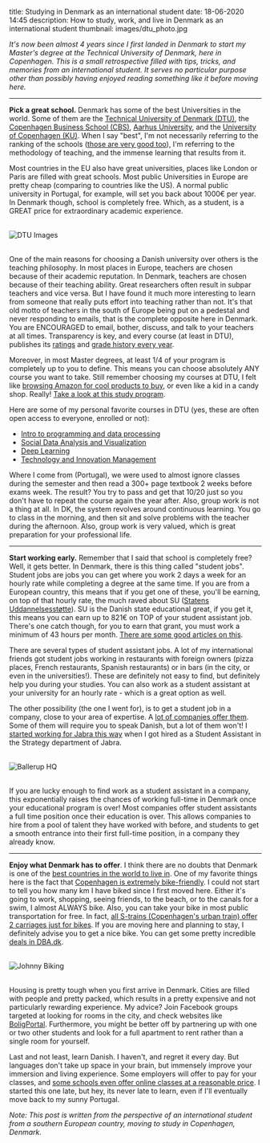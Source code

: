 title: Studying in Denmark as an international student
date: 18-06-2020 14:45
description: How to study, work, and live in Denmark as an international student
thumbnail: images/dtu_photo.jpg

*It's now been almost 4 years since I first landed in Denmark to start my Master's degree at the Technical University of Denmark, here in Copenhagen. This is a small retrospective filled with tips, tricks, and memories from an international student. It serves no particular purpose other than possibly having enjoyed reading something like it before moving here.*

***
**Pick a great school.** Denmark has some of the best Universities in the world. Some of them are the [Technical University of Denmark (DTU)](https://www.dtu.dk/), the [Copenhagen Business School (CBS)](https://cbs.dk), [Aarhus University](https://international.au.dk/), and the [University of Copenhagen (KU)](https://www.ku.dk/english/). When I say "best", I'm not necessarily referring to the ranking of the schools ([those are very good too](http://www.shanghairanking.com/World-University-Rankings-2018/Denmark.html)), I'm referring to the methodology of teaching, and the immense learning that results from it.


Most countries in the EU also have great universities, places like London or Paris are filled with great schools. Most public Universities in Europe are pretty cheap (comparing to countries like the US). A normal public university in Portugal, for example, will set you back about 1000€ per year. In Denmark though, school is completely free. Which, as a student, is a GREAT price for extraordinary academic experience. 

<br>
<img src="{static}/images/dtu_photo.jpg" alt="DTU Images" style="">
<br>
<br>

One of the main reasons for choosing a Danish university over others is the teaching philosophy. In most places in Europe, teachers are chosen because of their academic reputation. In Denmark, teachers are chosen because of their teaching ability. Great researchers often result in subpar teachers and vice versa. But I have found it much more interesting to learn from someone that really puts effort into teaching rather than not. It's that old motto of teachers in the south of Europe being put on a pedestal and never responding to emails, that is the complete opposite here in Denmark. You are ENCOURAGED to email, bother, discuss, and talk to your teachers at all times. Transparency is key, and every course (at least in DTU), publishes its [ratings](https://evaluering.dtu.dk/kursus/42575/100589) and [grade history every year](http://karakterer.dtu.dk/Histogram/1/42575/Winter-2019).

Moreover, in most Master degrees, at least 1/4 of your program is completely up to you to define. This means you can choose absolutely ANY course you want to take. Still remember choosing my courses at DTU, I felt like [browsing Amazon for cool products to buy](https://kurser.dtu.dk/search), or even like a kid in a candy shop. Really! [Take a look at this study program](https://www.dtu.dk/english/education/msc/programmes/industrial_engineering_management#study-programme). 

Here are some of my personal favorite courses in DTU (yes, these are often open access to everyone, enrolled or not):

- [Intro to programming and data processing](http://courses.compute.dtu.dk/ipdp/)
- [Social Data Analysis and Visualization](https://github.com/suneman/socialdataanalysis2020)
- [Deep Learning](https://github.com/DeepLearningDTU/02456-deep-learning-with-PyTorch)
- [Technology and Innovation Management](https://kurser.dtu.dk/course/42575)

Where I come from (Portugal), we were used to almost ignore classes during the semester and then read a 300+ page textbook 2 weeks before exams week. The result? You try to pass and get that 10/20 just so you don't have to repeat the course again the year after. Also, group work is not a thing at all. In DK, the system revolves around continuous learning. You go to class in the morning, and then sit and solve problems with the teacher during the afternoon. Also, group work is very valued, which is great preparation for your professional life. 

***

**Start working early.** Remember that I said that school is completely free? Well, it gets better. In Denmark, there is this thing called "student jobs". Student jobs are jobs you can get where you work 2 days a week for an hourly rate while completing a degree at the same time. If you are from a European country, this means that if you get one of these, you'll be earning, on top of that hourly rate, the much raved about SU ([Statens Uddannelsesstøtte](https://www.su.dk/english/su-as-a-foreign-citizen/)). SU is the Danish state educational great, if you get it, this means you can earn up to 821€ on TOP of your student assistant job. There's one catch though, for you to earn that grant, you must work a minimum of 43 hours per month. [There are some good articles on this](https://uniavisen.dk/en/su-for-international-students-how-to-apply/). 

There are several types of student assistant jobs. A lot of my international friends got student jobs working in restaurants with foreign owners (pizza places, French restaurants, Spanish restaurants) or in bars (in the city, or even in the universities!). These are definitely not easy to find, but definitely help you during your studies. You can also work as a student assistant at your university for an hourly rate - which is a great option as well.

The other possibility (the one I went for), is to get a student job in a company, close to your area of expertise. A [lot of companies offer them](https://www.linkedin.com/jobs/search/?geoId=90009617&keywords=student%20assistant&location=Copenhagen%20Metropolitan%20Area). Some of them will require you to speak Danish, but a lot of them won't! I [started working for Jabra this way](https://duarteocarmo.com/cv) when I got hired as a Student Assistant in the Strategy department of Jabra.


<br>
<img src="{static}/images/ballerup.jpg" alt="Ballerup HQ" style="">
<br>
<br>

If you are lucky enough to find work as a student assistant in a company, this exponentially raises the chances of working full-time in Denmark once your educational program is over! Most companies offer student assistants a full time position once their education is over. This allows companies to hire from a pool of talent they have worked with before, and students to get a smooth entrance into their first full-time position, in a company they already know. 

***

**Enjoy what Denmark has to offer**. I think there are no doubts that Denmark is one of the [best countries in the world to live in](https://www.numbeo.com/quality-of-life/rankings_by_country.jsp). One of my favorite things here is the fact that [Copenhagen is extremely bike-friendly](https://copenhagenizeindex.eu/). I could not start to tell you how many km I have biked since I first moved here. Either it's going to work, shopping, seeing friends, to the beach, or to the canals for a swim, I almost ALWAYS bike. Also, you can take your bike in most public transportation for free. In fact, [all S-trains (Copenhagen's urban train) offer 2 carriages just for bikes](https://www.quora.com/How-does-Swedens-bicycle-infrastructure-compare-with-that-in-the-Netherlands-or-Copenhagen). If you are moving here and planning to stay, I definitely advise you to get a nice bike. You can get some pretty incredible [deals in DBA.dk](https://www.dba.dk/soeg/?soeg=bikes).


<br>
<img src="{static}/images/bike_john.jpg" alt="Johnny Biking" style="">
<br>
<br>

Housing is pretty tough when you first arrive in Denmark. Cities are filled with people and pretty packed, which results in a pretty expensive and not particularly rewarding experience. My advice? Join Facebook groups targeted at looking for rooms in the city, and check websites like [BoligPortal](boligportal.dk/). Furthermore, you might be better off by partnering up with one or two other students and look for a full apartment to rent rather than a single room for yourself.

Last and not least, learn Danish. I haven't, and regret it every day. But languages don't take up space in your brain, but immensely improve your immersion and living experience. Some employers will offer to pay for your classes, and [some schools even offer online classes at a reasonable price](https://www.studieskolen.dk/en/danish/online). I started this one late, but hey, its never late to learn, even if I'll eventually move back to my sunny Portugal.

*Note: This post is written from the perspective of an international student from a southern European country, moving to study in Copenhagen, Denmark.*
